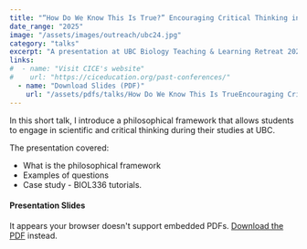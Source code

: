 ```yaml
---
title: "“How Do We Know This Is True?” Encouraging Critical Thinking in Scientific Inquiry"
date_range: "2025"
image: "/assets/images/outreach/ubc24.jpg"
category: "talks"
excerpt: "A presentation at UBC Biology Teaching & Learning Retreat 2024."
links:
#  - name: "Visit CICE's website"
#    url: "https://ciceducation.org/past-conferences/"
  - name: "Download Slides (PDF)"
    url: "/assets/pdfs/talks/How Do We Know This Is TrueEncouraging Critical Thinking in Scientific Inquiry.pdf"
---
```


In this short talk, I introduce a philosophical framework that allows students to engage in scientific and critical thinking during their studies at UBC. 

The presentation covered:
- What is the philosophical framework
- Examples of questions
- Case study - BIOL336 tutorials.

<div class="mt-4">
  <h4>Presentation Slides</h4>
  <div class="embed-responsive embed-responsive-16by9">
    <object class="embed-responsive-item" data="{{ '/assets/pdfs/talks/How Do We Know This Is TrueEncouraging Critical Thinking in Scientific Inquiry.pdf' | relative_url }}" type="application/pdf">
      <p>It appears your browser doesn't support embedded PDFs. 
      <a href="{{ '/assets/pdfs/talks/How Do We Know This Is TrueEncouraging Critical Thinking in Scientific Inquiry.pdf' | relative_url }}">Download the PDF</a> instead.</p>
    </object>
  </div>
</div>